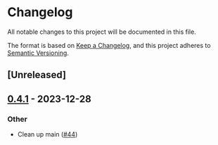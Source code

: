 # Changelog
All notable changes to this project will be documented in this file.

The format is based on [Keep a Changelog](https://keepachangelog.com/en/1.0.0/),
and this project adheres to [Semantic Versioning](https://semver.org/spec/v2.0.0.html).

## [Unreleased]

## [0.4.1](https://github.com/flying-sheep/rust-rst/compare/rst-v0.4.0...rst-v0.4.1) - 2023-12-28

### Other
- Clean up main ([#44](https://github.com/flying-sheep/rust-rst/pull/44))
